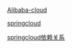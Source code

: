 [Alibaba-cloud](https://github.com/alibaba/spring-cloud-alibaba/wiki/%E7%89%88%E6%9C%AC%E8%AF%B4%E6%98%8E)

[springcloud](https://start.spring.io/actuator/info)

[springcloud依赖关系](http://devgou.com/article/Spring-Cloud/)
